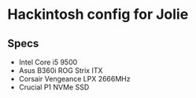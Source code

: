 # Hackintosh config for Jolie

## Specs

- Intel Core i5 9500
- Asus B360i ROG Strix ITX
- Corsair Vengeance LPX 2666MHz
- Crucial P1 NVMe SSD
